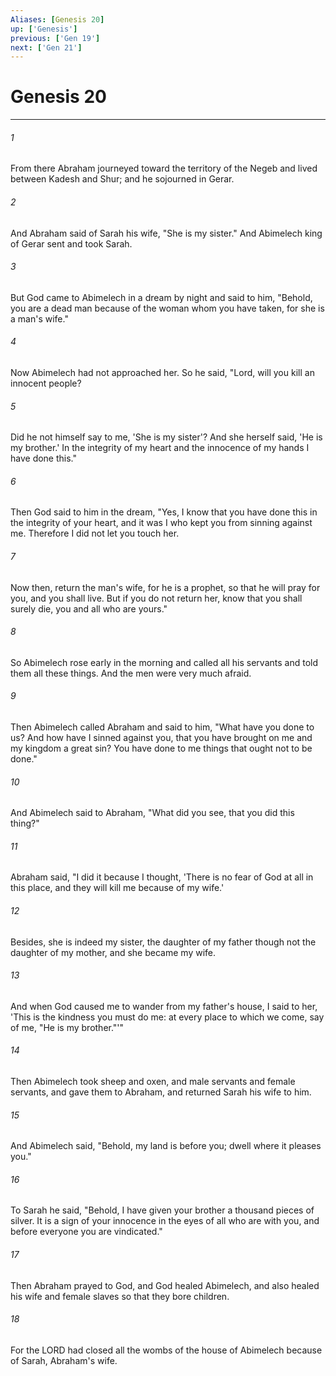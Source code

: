 ```yaml
---
Aliases: [Genesis 20]
up: ['Genesis']
previous: ['Gen 19']
next: ['Gen 21']
---
```

# Genesis 20
***



###### 1 
From there Abraham journeyed toward the territory of the Negeb and lived between Kadesh and Shur; and he sojourned in Gerar. 

###### 2 
And Abraham said of Sarah his wife, "She is my sister." And Abimelech king of Gerar sent and took Sarah. 

###### 3 
But God came to Abimelech in a dream by night and said to him, "Behold, you are a dead man because of the woman whom you have taken, for she is a man's wife." 

###### 4 
Now Abimelech had not approached her. So he said, "Lord, will you kill an innocent people? 

###### 5 
Did he not himself say to me, 'She is my sister'? And she herself said, 'He is my brother.' In the integrity of my heart and the innocence of my hands I have done this." 

###### 6 
Then God said to him in the dream, "Yes, I know that you have done this in the integrity of your heart, and it was I who kept you from sinning against me. Therefore I did not let you touch her. 

###### 7 
Now then, return the man's wife, for he is a prophet, so that he will pray for you, and you shall live. But if you do not return her, know that you shall surely die, you and all who are yours." 

###### 8 
So Abimelech rose early in the morning and called all his servants and told them all these things. And the men were very much afraid. 

###### 9 
Then Abimelech called Abraham and said to him, "What have you done to us? And how have I sinned against you, that you have brought on me and my kingdom a great sin? You have done to me things that ought not to be done." 

###### 10 
And Abimelech said to Abraham, "What did you see, that you did this thing?" 

###### 11 
Abraham said, "I did it because I thought, 'There is no fear of God at all in this place, and they will kill me because of my wife.' 

###### 12 
Besides, she is indeed my sister, the daughter of my father though not the daughter of my mother, and she became my wife. 

###### 13 
And when God caused me to wander from my father's house, I said to her, 'This is the kindness you must do me: at every place to which we come, say of me, "He is my brother."'" 

###### 14 
Then Abimelech took sheep and oxen, and male servants and female servants, and gave them to Abraham, and returned Sarah his wife to him. 

###### 15 
And Abimelech said, "Behold, my land is before you; dwell where it pleases you." 

###### 16 
To Sarah he said, "Behold, I have given your brother a thousand pieces of silver. It is a sign of your innocence in the eyes of all who are with you, and before everyone you are vindicated." 

###### 17 
Then Abraham prayed to God, and God healed Abimelech, and also healed his wife and female slaves so that they bore children. 

###### 18 
For the LORD had closed all the wombs of the house of Abimelech because of Sarah, Abraham's wife.
